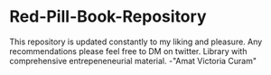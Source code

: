# Red-Pill-Book-Repository
This repository is updated constantly to my liking and pleasure. Any recommendations please feel free to DM on twitter.
Library with comprehensive entrepeneneurial material. -"Amat Victoria Curam"
